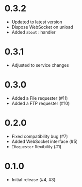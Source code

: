 # 0.3.2

- Updated to latest version
- Dispose WebSocket on unload
- Added `about:` handler

# 0.3.1

- Adjusted to service changes

# 0.3.0

- Added a File requester (#11)
- Added a FTP requester (#10)

# 0.2.0

- Fixed compatibility bug (#7)
- Added WebSocket interface (#5)
- `IRequester` flexibility (#1)

# 0.1.0

- Initial release (#4, #3)
